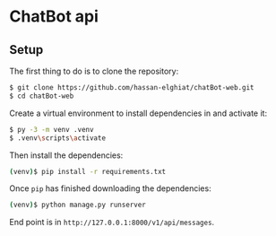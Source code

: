 # ChatBot api

## Setup

The first thing to do is to clone the repository:

```sh
$ git clone https://github.com/hassan-elghiat/chatBot-web.git
$ cd chatBot-web
```

Create a virtual environment to install dependencies in and activate it:

```sh
$ py -3 -m venv .venv
$ .venv\scripts\activate
```

Then install the dependencies:

```sh
(venv)$ pip install -r requirements.txt
```


Once `pip` has finished downloading the dependencies:
```sh
(venv)$ python manage.py runserver
```
End point is in `http://127.0.0.1:8000/v1/api/messages`.